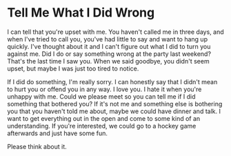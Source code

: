 # Tell Me What I Did Wrong #

I can tell that you're upset with me. You haven't called me in three days, and when I've tried to call you, you've had little to say and want to hang up quickly. I've thought about it and I can't figure out what I did to turn you against me. Did I do or say something wrong at the party last weekend? That's the last time I saw you. When we said goodbye, you didn't seem upset, but maybe I was just too tired to notice.

If I did do something, I'm really sorry. I can honestly say that I didn't mean to hurt you or offend you in any way. I love you. I hate it when you're unhappy with me. Could we please meet so you can tell me if I did something that bothered you? If it's not me and something else is bothering you that you haven't told me about, maybe we could have dinner and talk. I want to get everything out in the open and come to some kind of an understanding. If you're interested, we could go to a hockey game afterwards and just have some fun.

Please think about it.
